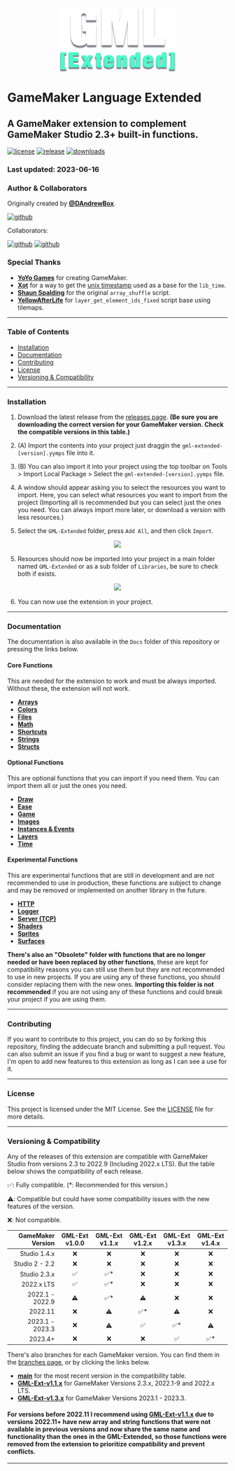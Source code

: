 <p align="center">
  <img src="./logo.png" />
</p>

# GameMaker Language Extended

## A GameMaker extension to complement GameMaker Studio 2.3+ built-in functions.

[![license](https://img.shields.io/github/license/DAndrewBox/GML-Extended?style=for-the-badge)](LICENSE)
[![release](https://img.shields.io/github/v/release/DAndrewBox/GML-Extended?style=for-the-badge)](https://github.com/DAndrewBox/GML-Extended)
[![downloads](https://img.shields.io/github/downloads/DAndrewBox/GML-Extended/total?style=for-the-badge)](https://github.com/DAndrewBox/GML-Extended/releases)

### Last updated: 2023-06-16
### Author & Collaborators

Originally created by [**@DAndrewBox**](https://twitter.com/DAndrewBox_).

[![github](https://img.shields.io/badge/DAndrewBox-000?style=for-the-badge&logo=github&label=Github&logoColor=white)](https://github.com/DAndrewBox)

Collaborators:

[![github](https://img.shields.io/badge/Shynif-000?style=for-the-badge&logo=github&label=Github&logoColor=white)](https://github.com/Shynif)
[![github](https://img.shields.io/badge/Gizmo199-000?style=for-the-badge&logo=github&label=Github&logoColor=white)](https://github.com/Gizmo199)

### Special Thanks

- [**YoYo Games**](https://www.yoyogames.com/) for creating GameMaker.
- [**Xot**](https://twitter.com/xotmatrix) for a way to get the [unix timestamp](https://www.gmlscripts.com/script/unix_timestamp) used as a base for the `lib_time`.
- [**Shaun Spalding**](https://twitter.com/shaunspalding) for the original `array_shuffle` script.
- [**YellowAfterLife**](https://yal.cc) for `layer_get_element_ids_fixed` script base using tilemaps.

---

### Table of Contents

- [Installation](#installation)
- [Documentation](#documentation)
- [Contributing](#contributing)
- [License](#license)
- [Versioning & Compatibility](#versioning--compatibility)

---

### Installation

1. Download the latest release from the [releases page](https://github.com/DAndrewBox/GML-Extended/releases). **(Be sure you are downloading the correct version for your GameMaker version. Check the compatible versions in this table.)**

2. (A) Import the contents into your project just draggin the `gml-extended-[version].yymps` file into it.

3. (B) You can also import it into your project using the top toolbar on Tools > Import Local Package > Select the `gml-extended-[version].yymps` file.

4. A window should appear asking you to select the resources you want to import. Here, you can select what resources you want to import from the project (Importing all is recommended but you can select just the ones you need. You can always import more later, or download a version with less resources.)

5. Select the `GML-Extended` folder, press `Add All`, and then click `Import`.

<p style="text-align: center;">
  <img src="https://i.imgur.com/5E4e5ba.png" width="75%"/>
<p>

5. Resources should now be imported into your project in a main folder named `GML-Extended` or as a sub folder of `Libraries`, be sure to check both if exists.

<p style="text-align: center;">
  <img src="https://i.imgur.com/0U80dm7.png" width="50%"/>
<p>

6. You can now use the extension in your project.

---

### Documentation

The documentation is also available in the `Docs` folder of this repository or pressing the links below.

#### Core Functions

This are needed for the extension to work and must be always imported. Without these, the extension will not work.

- [**Arrays**](Docs/Core/Arrays.md)
- [**Colors**](Docs/Core/Colors.md)
- [**Files**](Docs/Core/Files.md)
- [**Math**](Docs/Core/Math.md)
- [**Shortcuts**](Docs/Core/Shortcuts.md)
- [**Strings**](Docs/Core/Strings.md)
- [**Structs**](Docs/Core/Structs.md)

#### Optional Functions

This are optional functions that you can import if you need them. You can import them all or just the ones you need.

- [**Draw**](Docs/Optional/Draw.md)
- [**Ease**](Docs/Optional/Ease.md)
- [**Game**](Docs/Optional/Game.md)
- [**Images**](Docs/Optional/Images.md)
- [**Instances & Events**](Docs/Optional/Instances_and_Events.md)
- [**Layers**](Docs/Optional/Layers.md)
- [**Time**](Docs/Optional/Time.md)

#### Experimental Functions

This are experimental functions that are still in development and are not recommended to use in production, these functions are subject to change and may be removed or implemented on another library in the future.

- [**HTTP**](Docs/Experimental/HTTP.md)
- [**Logger**](Docs/Experimental/Logger.md)
- [**Server (TCP)**](Docs/Experimental/ServerTCP.md)
- [**Shaders**](Docs/Experimental/Shaders.md)
- [**Sprites**](Docs/Experimental/Sprites.md)
- [**Surfaces**](Docs/Experimental/Surfaces.md)

**There's also an "Obsolete" folder with functions that are no longer needed or have been replaced by other functions**, these are kept for compatibility reasons you can still use them but they are not recommended to use in new projects. If you are using any of these functions, you should consider replacing them with the new ones. **Importing this folder is not recommended** if you are not using any of these functions and could break your project if you are using them.

---

### Contributing

If you want to contribute to this project, you can do so by forking this repository, finding the addecuate branch and submitting a pull request.
You can also submit an issue if you find a bug or want to suggest a new feature, I'm open to add new features to this extension as long as I can see a use for it.

---

### License

This project is licensed under the MIT License. See the [LICENSE](LICENSE) file for more details.

---

### Versioning & Compatibility

Any of the releases of this extension are compatible with GameMaker Studio from versions 2.3 to 2022.9 (Including 2022.x LTS). But the table below shows the compatibility of each release.

✅: Fully compatible. (\*: Recommended for this version.)

⚠️: Compatible but could have some compatibility issues with the new features of the version.

❌: Not compatible.

| GameMaker Version | GML-Ext v1.0.0 | GML-Ext v1.1.x | GML-Ext v1.2.x | GML-Ext v1.3.x | GML-Ext v1.4.x |
| ----------------: | :------------: | :------------: | :------------: | :------------: | :------------: |
|      Studio 1.4.x |       ❌       |       ❌       |       ❌       |       ❌       |       ❌       |
|    Studio 2 - 2.2 |       ❌       |       ❌       |       ❌       |       ❌       |       ❌       |
|      Studio 2.3.x |       ✅       |      ✅\*      |       ❌       |       ❌       |       ❌       |
|        2022.x LTS |       ✅       |      ✅\*      |       ❌       |       ❌       |       ❌       |
|   2022.1 - 2022.9 |       ⚠️       |      ✅\*      |       ⚠️       |       ❌       |       ❌       |
|           2022.11 |       ❌       |       ⚠️       |      ✅\*      |       ⚠️       |       ❌       |
|   2023.1 - 2023.3 |       ❌       |       ⚠️       |       ✅       |      ✅\*      |       ⚠️       |
|           2023.4+ |       ❌       |       ❌       |       ❌       |       ✅       |      ✅\*      |

There's also branches for each GameMaker version. You can find them in the [branches page](https://github.com/DAndrewBox/GML-Extended/branches), or by clicking the links below.

- [**main**](https://github.com/DAndrewBox/GML-Extended) for the most recent version in the compatibility table.
- [**GML-Ext-v1.1.x**](https://github.com/DAndrewBox/GML-Extended/tree/GML-Ext-v1.1.x) for GameMaker Versions 2.3.x, 2022.1-9 and 2022.x LTS.
- [**GML-Ext-v1.3.x**](https://github.com/DAndrewBox/GML-Extended/tree/GML-Ext-v1.3.x) for GameMaker Versions 2023.1 - 2023.3.

#### For versions before 2022.11 I recommend using [**GML-Ext-v1.1.x**](https://github.com/DAndrewBox/GML-Extended/tree/GML-Ext-v1.1.x) due to versions 2022.11+ have new array and string functions that were not available in previous versions and now share the same name and functionality than the ones in the GML-Extended, so those functions were removed from the extension to prioritize compatibility and prevent conflicts.

---
